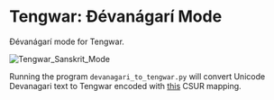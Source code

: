 # Tengwar: Ðévanágarí Mode

Ðévanágarí mode for Tengwar.

![Tengwar_Sanskrit_Mode](https://github.com/shankarsivarajan/Tengwar_Devanagari_Mode/assets/16606427/52f03301-c27f-4de5-8bb3-7a04366aeb73)

Running the program `devanagari_to_tengwar.py` will convert Unicode Devanagari text to Tengwar encoded with [this](https://github.com/shankarsivarajan/TengwarArtano/blob/master/character_mapping.pdf) CSUR mapping.
